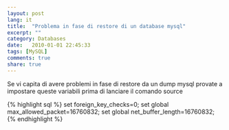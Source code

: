 ```yaml
---
layout: post
lang: it
title:  "Problema in fase di restore di un database mysql"
excerpt: ""
category: Databases
date:   2010-01-01 22:45:33
tags: [MySQL]
comments: true
share: true
---
```


Se vi capita di avere problemi in fase di restore da un dump mysql provate a impostare queste variabili prima di lanciare il comando source

{% highlight sql %}
set foreign_key_checks=0;
set global max_allowed_packet=16760832;
set global net_buffer_length=16760832;
{% endhighlight %}

